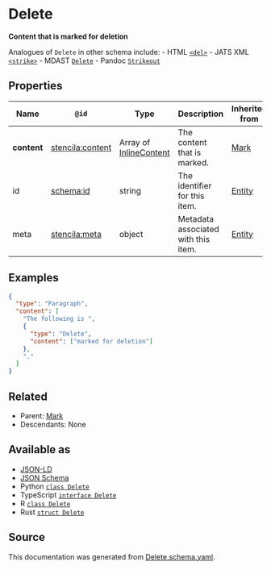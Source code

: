 # Delete

**Content that is marked for deletion**

Analogues of `Delete` in other schema include: - HTML [`<del>`](https://developer.mozilla.org/en-US/docs/Web/HTML/Element/del) - JATS XML [`<strike>`](https://jats.nlm.nih.gov/archiving/tag-library/1.2/element/strike.html) - MDAST [`Delete`](https://github.com/syntax-tree/mdast#delete) - Pandoc [`Strikeout`](https://github.com/jgm/pandoc-types/blob/1.17.5.4/Text/Pandoc/Definition.hs#L258)

## Properties

| Name        | `@id`                                                       | Type                                       | Description                         | Inherited from      |
| ----------- | ----------------------------------------------------------- | ------------------------------------------ | ----------------------------------- | ------------------- |
| **content** | [stencila:content](https://schema.stenci.la/content.jsonld) | Array of [InlineContent](InlineContent.md) | The content that is marked.         | [Mark](Mark.md)     |
| id          | [schema:id](https://schema.org/id)                          | string                                     | The identifier for this item.       | [Entity](Entity.md) |
| meta        | [stencila:meta](https://schema.stenci.la/meta.jsonld)       | object                                     | Metadata associated with this item. | [Entity](Entity.md) |

## Examples

```json
{
  "type": "Paragraph",
  "content": [
    "The following is ",
    {
      "type": "Delete",
      "content": ["marked for deletion"]
    },
    "."
  ]
}
```

## Related

- Parent: [Mark](Mark.md)
- Descendants: None

## Available as

- [JSON-LD](https://schema.stenci.la/Delete.jsonld)
- [JSON Schema](https://schema.stenci.la/v1/Delete.schema.json)
- Python [`class Delete`](https://stencila.github.io/schema/python/docs/types.html#schema.types.Delete)
- TypeScript [`interface Delete`](https://stencila.github.io/schema/ts/docs/interfaces/delete.html)
- R [`class Delete`](https://cran.r-project.org/web/packages/stencilaschema/stencilaschema.pdf)
- Rust [`struct Delete`](https://docs.rs/stencila-schema/latest/stencila_schema/struct.Delete.html)

## Source

This documentation was generated from [Delete.schema.yaml](https://github.com/stencila/stencila/blob/master/schema/schema/Delete.schema.yaml).
